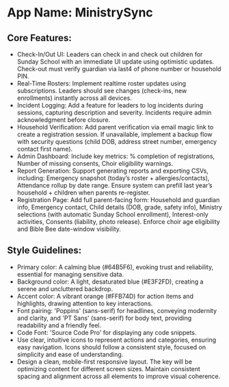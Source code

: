 # **App Name**: MinistrySync

## Core Features:

- Check-In/Out UI: Leaders can check in and check out children for Sunday School with an immediate UI update using optimistic updates. Check-out must verify guardian via last4 of phone number or household PIN.
- Real-Time Rosters: Implement realtime roster updates using subscriptions. Leaders should see changes (check-ins, new enrollments) instantly across all devices.
- Incident Logging: Add a feature for leaders to log incidents during sessions, capturing description and severity. Incidents require admin acknowledgment before closure.
- Household Verification: Add parent verification via email magic link to create a registration session. If unavailable, implement a backup flow with security questions (child DOB, address street number, emergency contact first name).
- Admin Dashboard: Include key metrics: % completion of registrations, Number of missing consents, Choir eligibility warnings.
- Report Generation: Support generating reports and exporting CSVs, including: Emergency snapshot (today’s roster + allergies/contacts), Attendance rollup by date range. Ensure system can prefill last year’s household + children when parents re-register.
- Registration Page: Add full parent-facing form: Household and guardian info, Emergency contact, Child details (DOB, grade, safety info), Ministry selections (with automatic Sunday School enrollment), Interest-only activities, Consents (liability, photo release). Enforce choir age eligibility and Bible Bee date-window visibility.

## Style Guidelines:

- Primary color: A calming blue (#64B5F6), evoking trust and reliability, essential for managing sensitive data.
- Background color: A light, desaturated blue (#E3F2FD), creating a serene and uncluttered backdrop.
- Accent color: A vibrant orange (#FFB74D) for action items and highlights, drawing attention to key interactions.
- Font pairing: 'Poppins' (sans-serif) for headlines, conveying modernity and clarity, and 'PT Sans' (sans-serif) for body text, providing readability and a friendly feel.
- Code Font: 'Source Code Pro' for displaying any code snippets.
- Use clear, intuitive icons to represent actions and categories, ensuring easy navigation. Icons should follow a consistent style, focused on simplicity and ease of understanding.
- Design a clean, mobile-first responsive layout. The key will be optimizing content for different screen sizes. Maintain consistent spacing and alignment across all elements to improve visual coherence.
